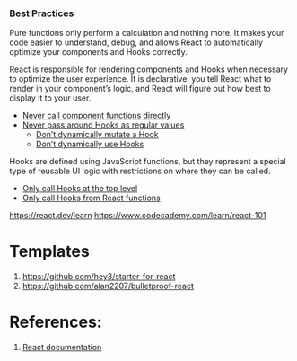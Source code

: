 
### Best Practices

Pure functions only perform a calculation and nothing more. It makes your code easier to understand, debug, and allows React to automatically optimize your components and Hooks correctly.

React is responsible for rendering components and Hooks when necessary to optimize the user experience. It is declarative: you tell React what to render in your component’s logic, and React will figure out how best to display it to your user.

- [Never call component functions directly](https://react.dev/reference/rules/react-calls-components-and-hooks#never-call-component-functions-directly)
- [Never pass around Hooks as regular values](https://react.dev/reference/rules/react-calls-components-and-hooks#never-pass-around-hooks-as-regular-values)
    - [Don’t dynamically mutate a Hook](https://react.dev/reference/rules/react-calls-components-and-hooks#dont-dynamically-mutate-a-hook)
    - [Don’t dynamically use Hooks](https://react.dev/reference/rules/react-calls-components-and-hooks#dont-dynamically-use-hooks)

Hooks are defined using JavaScript functions, but they represent a special type of reusable UI logic with restrictions on where they can be called.
- [Only call Hooks at the top level](https://react.dev/reference/rules/rules-of-hooks#only-call-hooks-at-the-top-level)
- [Only call Hooks from React functions](https://react.dev/reference/rules/rules-of-hooks#only-call-hooks-from-react-functions)



https://react.dev/learn
https://www.codecademy.com/learn/react-101

# Templates

1. https://github.com/hey3/starter-for-react
2. https://github.com/alan2207/bulletproof-react

# References:

1. [React documentation]([https://react.dev/learn](https://react.dev/learn))